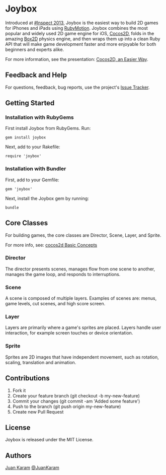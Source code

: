 # Joybox

Introduced at [#Inspect 2013](http://www.rubymotion.com/conference/),
Joybox is the easiest way to build 2D games for iPhones and iPads
using [RubyMotion](http://www.rubymotion.com/). Joybox combines the
most popular and widely used 2D game engine for iOS,
[Cocos2D](http://www.cocos2d-iphone.org/), folds in the amazing
[Box2D](http://box2d.org/) physics engine, and then wraps them up into
a clean Ruby API that will make game development faster and more
enjoyable for both beginners and experts alike.

For more information, see the presentation: [Cocos2D, an Easier
Way](https://speakerdeck.com/curveberyl/cocos2d-an-easier-way).

## Feedback and Help

For questions, feedback, bug reports, use the project's [Issue
Tracker](https://github.com/rubymotion/Joybox/issues).

## Getting Started

### Installation with RubyGems

First install Joybox from RubyGems. Run:

    gem install joybox

Next, add to your Rakefile:

    require 'joybox'

### Installation with Bundler

First, add to your Gemfile:

    gem 'joybox'

Next, install the Joybox gem by running:

    bundle

## Core Classes

For building games, the core classes are Director, Scene, Layer, and Sprite.

For more info, see: [cocos2d Basic Concepts](http://www.cocos2d-iphone.org/wiki/doku.php/prog_guide:basic_concepts)

### Director

The director presents scenes, manages flow from one scene to another,
manages the game loop, and responds to interruptions.

### Scene

A scene is composed of multiple layers. Examples of scenes are: menus,
game levels, cut scenes, and high score screen.

### Layer

Layers are primarily where a game's sprites are placed. Layers handle
user interaction, for example screen touches or device orientation.

### Sprite

Sprites are 2D images that have independent movement, such as
rotation, scaling, translation and animation.

## Contributions

1. Fork it
2. Create your feature branch (git checkout -b my-new-feature)
3. Commit your changes (git commit -am 'Added some feature')
4. Push to the branch (git push origin my-new-feature)
5. Create new Pull Request

## License

Joybox is released under the MIT License.

## Authors

[Juan Karam](https://github.com/CurveBeryl) [@JuanKaram](https://twitter.com/JuanKaram)
